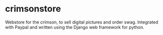 crimsonstore
============

Webstore for the crimson, to sell digital pictures and order swag. Integrated with Paypal and written using the Django web framework for python.
